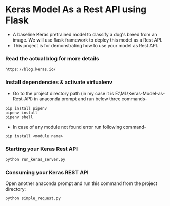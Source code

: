 # Keras Model As a Rest API using Flask

- A baseline Keras pretrained model to classify a dog's breed from an image. We will use flask framework to deploy this model as a Rest API.
- This project is for demonstrating how to use your model as Rest API.


### Read the actual blog for more details

```
https://blog.keras.io/
```

### Install dependencies & activate virtualenv

- Go to the project directory path (in my case it is  E:\ML\Keras-Model-as-Rest-API) in anaconda prompt and run below three commands-

```
pip install pipenv
pipenv install
pipenv shell
```

- In case of any module not found error run following command-

```
pip install <module name>
```

### Starting your Keras Rest API

```
python run_keras_server.py
```

### Consuming your Keras REST API

Open another anaconda prompt and run this command from the project directory:

```
python simple_request.py
```
